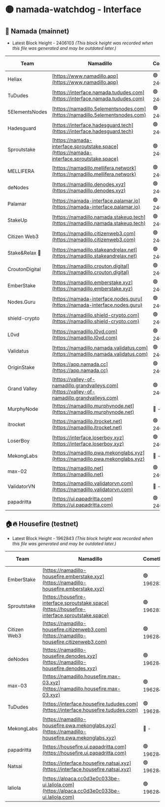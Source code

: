 # 🟡 namada-watchdog - Interface

## 🚀 Namada (mainnet)
- Latest Block Height - 2406103 *(This block height was recorded when this file was generated and may be outdated later.)*

| Team | Namadillo | CometBFT | Indexer | MASP Indexer |
|-|-|-|-|-|
| Heliax | [https://www.namadillo.app](https://www.namadillo.app) | 🟢 2406084 | 🟢 2406083 | 🟢 2406083 |
| TuDudes | [https://interface.namada.tududes.com](https://interface.namada.tududes.com) | 🟢 2406084 | 🟢 2406084 | 🟢 2406084 |
| 5ElementsNodes | [https://namadillo.5elementsnodes.com](https://namadillo.5elementsnodes.com) | 🟢 2406084 | 🟢 2406084 | 🟢 2406084 |
| Hadesguard | [https://interface.hadesguard.tech](https://interface.hadesguard.tech) | 🟢 2406085 | 🟢 2406085 | 🟢 2406085 |
| Sproutstake | [https://namada-interface.sproutstake.space](https://namada-interface.sproutstake.space) | 🟢 2406086 | 🟢 2406086 | 🟢 2406086 |
| MELLIFERA | [https://namadillo.mellifera.network](https://namadillo.mellifera.network) | 🟢 2406087 | 🟢 2406087 | 🟢 2406087 |
| deNodes | [https://namadillo.denodes.xyz](https://namadillo.denodes.xyz) | 🟢 2406087 | 🟢 2406087 | 🟢 2406087 |
| Palamar | [https://namada-interface.palamar.io](https://namada-interface.palamar.io) | 🟢 2406088 | 🟢 2406088 | 🟢 2406088 |
| StakeUp | [https://namadillo.namada.stakeup.tech](https://namadillo.namada.stakeup.tech) | 🟢 2406089 | 🟢 2406089 | 🟢 2406089 |
| Citizen Web3 | [https://namadillo.citizenweb3.com](https://namadillo.citizenweb3.com) | 🟢 2406090 | 🟢 2406089 | 🟢 2406089 |
| Stake&Relax 🦥 | [https://namadillo.stakeandrelax.net](https://namadillo.stakeandrelax.net) | 🟢 2406090 | 🟢 2406090 | 🟢 2406090 |
| CroutonDigital | [https://namadillo.crouton.digital](https://namadillo.crouton.digital) | 🟢 2406091 | 🟢 2406091 | 🟢 2406091 |
| EmberStake | [https://namadillo.emberstake.xyz](https://namadillo.emberstake.xyz) | 🟢 2406092 | 🟢 2406092 | 🟢 2406092 |
| Nodes.Guru | [https://namada-interface.nodes.guru](https://namada-interface.nodes.guru) | 🟢 2406092 | 🟢 2406092 | 🟢 2406092 |
| shield-crypto | [https://namadillo.shield-crypto.com](https://namadillo.shield-crypto.com) | 🟢 2406093 | 🟢 2406093 | 🟢 2406093 |
| L0vd | [https://namadillo.l0vd.com](https://namadillo.l0vd.com) | 🟢 2406094 | 🟢 2406094 | 🟢 2406094 |
| Validatus | [https://namadillo.namada.validatus.com](https://namadillo.namada.validatus.com) | 🟢 2406095 | 🟢 2406095 | 🟢 2406095 |
| OriginStake | [https://app.namada.cc](https://app.namada.cc) | 🟢 2406096 | 🟢 2406095 | 🟢 2406096 |
| Grand Valley | [https://valley-of-namadillo.grandvalleys.com](https://valley-of-namadillo.grandvalleys.com) | 🟢 2406096 | 🟢 2406096 | 🟢 2406096 |
| MurphyNode | [https://namadillo.murphynode.net](https://namadillo.murphynode.net) | 🔴 - | 🔴 - | 🔴 - |
| itrocket | [https://namadillo.itrocket.net](https://namadillo.itrocket.net) | 🟢 2406099 | 🟢 2406099 | 🟢 2406099 |
| LoserBoy | [https://interface.loserboy.xyz](https://interface.loserboy.xyz) | 🟢 2406099 | 🟢 2406099 | 🟢 2406099 |
| MekongLabs | [https://namadillo.pwa.mekonglabs.xyz](https://namadillo.pwa.mekonglabs.xyz) | 🔴 - | 🔴 - | 🔴 - |
| max-02 | [https://namadillo.net](https://namadillo.net) | 🟢 2406100 | 🟢 2406100 | 🟢 2406100 |
| ValidatorVN | [https://namadillo.validatorvn.com](https://namadillo.validatorvn.com) | 🔴 - | 🔴 - | 🔴 - |
| papadritta | [https://ui.papadritta.com](https://ui.papadritta.com) | 🟢 2406103 | 🟢 2406103 | 🟢 2406103 |

## 🏠🔥 Housefire (testnet)
- Latest Block Height - 1962843 *(This block height was recorded when this file was generated and may be outdated later.)*

| Team | Namadillo | CometBFT | Indexer | MASP Indexer |
|-|-|-|-|-|
| EmberStake | [https://namadillo-housefire.emberstake.xyz](https://namadillo-housefire.emberstake.xyz) | 🟢 1962839 | 🟢 1962839 | 🟢 1962839 |
| Sproutstake | [https://housefire-interface.sproutstake.space](https://housefire-interface.sproutstake.space) | 🟢 1962839 | 🟢 1962839 | 🟢 1962839 |
| Citizen Web3 | [https://namadillo-housefire.citizenweb3.com](https://namadillo-housefire.citizenweb3.com) | 🟢 1962840 | 🔴 1887621 | 🟢 1962840 |
| deNodes | [https://namadillo-housefire.denodes.xyz](https://namadillo-housefire.denodes.xyz) | 🟢 1962840 | 🟢 1962840 | 🟢 1962840 |
| max-03 | [https://namadillo.housefire.max-03.xyz](https://namadillo.housefire.max-03.xyz) | 🟢 1962841 | 🟢 1962841 | 🟢 1962841 |
| TuDudes | [https://interface.housefire.tududes.com](https://interface.housefire.tududes.com) | 🟢 1962842 | 🔴 1896505 | 🟢 1962842 |
| MekongLabs | [https://namadillo-housefire.pwa.mekonglabs.xyz](https://namadillo-housefire.pwa.mekonglabs.xyz) | 🔴 - | 🔴 - | 🔴 - |
| papadritta | [https://housefire.ui.papadritta.com](https://housefire.ui.papadritta.com) | 🟢 1962842 | 🟢 1962842 | 🟢 1962842 |
| Natsai | [https://interface.housefire.natsai.xyz](https://interface.housefire.natsai.xyz) | 🟢 1962843 | 🟢 1962843 | 🟢 1962843 |
| laliola | [https://alpaca.cc0d3e0c033be-ui.laliola.com](https://alpaca.cc0d3e0c033be-ui.laliola.com) | 🟢 1962843 | 🟢 1962843 | 🟢 1962843 |

